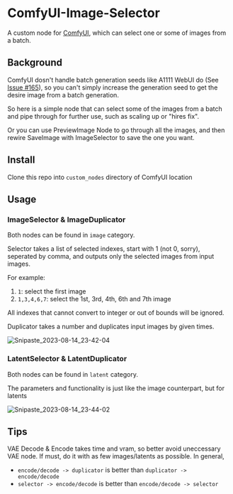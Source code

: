 # ComfyUI-Image-Selector

A custom node for [ComfyUI](https://github.com/comfyanonymous/ComfyUI), which can select one or some of images from a batch.

## Background

ComfyUI dosn't handle batch generation seeds like A1111 WebUI do (See [Issue #165](https://github.com/comfyanonymous/ComfyUI/issues/165)), so you can't simply increase the generation seed to get the desire image from a batch generation.

So here is a simple node that can select some of the images from a batch and pipe through for further use, such as scaling up or "hires fix".

Or you can use PreviewImage Node to go through all the images, and then rewire SaveImage with ImageSelector to save the one you want.

## Install

Clone this repo into `custom_nodes` directory of ComfyUI location

## Usage

### ImageSelector & ImageDuplicator

Both nodes can be found in `image` category.

Selector takes a list of selected indexes, start with 1 (not 0, sorry), seperated by comma, and outputs only the selected images from input images.

For example:

1. `1`: select the first image
2. `1,3,4,6,7`: select the 1st, 3rd, 4th, 6th and 7th image

All indexes that cannot convert to integer or out of bounds will be ignored.

Duplicator takes a number and duplicates input images by given times.

![Snipaste_2023-08-14_23-42-04](https://github.com/SLAPaper/ComfyUI-Image-Selector/assets/7543632/f8d4a3ca-4ee5-4947-9bf5-ea847f392716)


### LatentSelector & LatentDuplicator

Both nodes can be found in `latent` category.

The parameters and functionality is just like the image counterpart, but for latents

![Snipaste_2023-08-14_23-44-02](https://github.com/SLAPaper/ComfyUI-Image-Selector/assets/7543632/220759af-3b06-42fa-9332-43bff3744857)

## Tips

VAE Decode & Encode takes time and vram, so better avoid uneccessary VAE node. If must, do it with as few images/latents as possible. In general,
- `encode/decode -> duplicator` is better than `duplicator -> encode/decode`
- `selector -> encode/decode` is better than `encode/decode -> selector`
